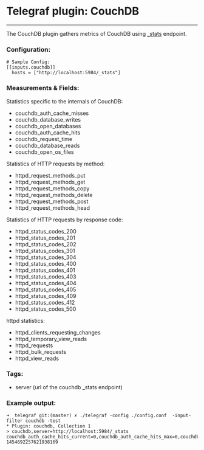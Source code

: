 # Telegraf plugin: CouchDB
---

The CouchDB plugin gathers metrics of CouchDB using [_stats](http://docs.couchdb.org/en/1.6.1/api/server/common.html?highlight=stats#get--_stats) endpoint.

### Configuration:

```
# Sample Config:
[[inputs.couchdb]]
  hosts = ["http://localhost:5984/_stats"]
```

### Measurements & Fields:

Statistics specific to the internals of CouchDB:

- couchdb_auth_cache_misses
- couchdb_database_writes
- couchdb_open_databases
- couchdb_auth_cache_hits
- couchdb_request_time
- couchdb_database_reads
- couchdb_open_os_files

Statistics of HTTP requests by method:

- httpd_request_methods_put
- httpd_request_methods_get
- httpd_request_methods_copy
- httpd_request_methods_delete
- httpd_request_methods_post
- httpd_request_methods_head

Statistics of HTTP requests by response code:

- httpd_status_codes_200
- httpd_status_codes_201
- httpd_status_codes_202
- httpd_status_codes_301
- httpd_status_codes_304
- httpd_status_codes_400
- httpd_status_codes_401
- httpd_status_codes_403
- httpd_status_codes_404
- httpd_status_codes_405
- httpd_status_codes_409
- httpd_status_codes_412
- httpd_status_codes_500

httpd statistics:

- httpd_clients_requesting_changes
- httpd_temporary_view_reads
- httpd_requests
- httpd_bulk_requests
- httpd_view_reads

### Tags:

- server (url of the couchdb _stats endpoint)

### Example output:

```
➜  telegraf git:(master) ✗ ./telegraf -config ./config.conf  -input-filter couchdb -test
* Plugin: couchdb, Collection 1
> couchdb,server=http://localhost:5984/_stats couchdb_auth_cache_hits_current=0,couchdb_auth_cache_hits_max=0,couchdb_auth_cache_hits_mean=0,couchdb_auth_cache_hits_min=0,couchdb_auth_cache_hits_stddev=0,couchdb_auth_cache_hits_sum=0,couchdb_auth_cache_misses_current=0,couchdb_auth_cache_misses_max=0,couchdb_auth_cache_misses_mean=0,couchdb_auth_cache_misses_min=0,couchdb_auth_cache_misses_stddev=0,couchdb_auth_cache_misses_sum=0,couchdb_database_reads_current=0,couchdb_database_reads_max=0,couchdb_database_reads_mean=0,couchdb_database_reads_min=0,couchdb_database_reads_stddev=0,couchdb_database_reads_sum=0,couchdb_database_writes_current=1102,couchdb_database_writes_max=131,couchdb_database_writes_mean=0.116,couchdb_database_writes_min=0,couchdb_database_writes_stddev=3.536,couchdb_database_writes_sum=1102,couchdb_open_databases_current=1,couchdb_open_databases_max=1,couchdb_open_databases_mean=0,couchdb_open_databases_min=0,couchdb_open_databases_stddev=0.01,couchdb_open_databases_sum=1,couchdb_open_os_files_current=2,couchdb_open_os_files_max=2,couchdb_open_os_files_mean=0,couchdb_open_os_files_min=0,couchdb_open_os_files_stddev=0.02,couchdb_open_os_files_sum=2,couchdb_request_time_current=242.21,couchdb_request_time_max=102,couchdb_request_time_mean=5.767,couchdb_request_time_min=1,couchdb_request_time_stddev=17.369,couchdb_request_time_sum=242.21,httpd_bulk_requests_current=0,httpd_bulk_requests_max=0,httpd_bulk_requests_mean=0,httpd_bulk_requests_min=0,httpd_bulk_requests_stddev=0,httpd_bulk_requests_sum=0,httpd_clients_requesting_changes_current=0,httpd_clients_requesting_changes_max=0,httpd_clients_requesting_changes_mean=0,httpd_clients_requesting_changes_min=0,httpd_clients_requesting_changes_stddev=0,httpd_clients_requesting_changes_sum=0,httpd_request_methods_copy_current=0,httpd_request_methods_copy_max=0,httpd_request_methods_copy_mean=0,httpd_request_methods_copy_min=0,httpd_request_methods_copy_stddev=0,httpd_request_methods_copy_sum=0,httpd_request_methods_delete_current=0,httpd_request_methods_delete_max=0,httpd_request_methods_delete_mean=0,httpd_request_methods_delete_min=0,httpd_request_methods_delete_stddev=0,httpd_request_methods_delete_sum=0,httpd_request_methods_get_current=31,httpd_request_methods_get_max=1,httpd_request_methods_get_mean=0.003,httpd_request_methods_get_min=0,httpd_request_methods_get_stddev=0.057,httpd_request_methods_get_sum=31,httpd_request_methods_head_current=0,httpd_request_methods_head_max=0,httpd_request_methods_head_mean=0,httpd_request_methods_head_min=0,httpd_request_methods_head_stddev=0,httpd_request_methods_head_sum=0,httpd_request_methods_post_current=1102,httpd_request_methods_post_max=131,httpd_request_methods_post_mean=0.116,httpd_request_methods_post_min=0,httpd_request_methods_post_stddev=3.536,httpd_request_methods_post_sum=1102,httpd_request_methods_put_current=1,httpd_request_methods_put_max=1,httpd_request_methods_put_mean=0,httpd_request_methods_put_min=0,httpd_request_methods_put_stddev=0.01,httpd_request_methods_put_sum=1,httpd_requests_current=1133,httpd_requests_max=130,httpd_requests_mean=0.118,httpd_requests_min=0,httpd_requests_stddev=3.512,httpd_requests_sum=1133,httpd_status_codes_200_current=31,httpd_status_codes_200_max=1,httpd_status_codes_200_mean=0.003,httpd_status_codes_200_min=0,httpd_status_codes_200_stddev=0.057,httpd_status_codes_200_sum=31,httpd_status_codes_201_current=1103,httpd_status_codes_201_max=130,httpd_status_codes_201_mean=0.116,httpd_status_codes_201_min=0,httpd_status_codes_201_stddev=3.532,httpd_status_codes_201_sum=1103,httpd_status_codes_202_current=0,httpd_status_codes_202_max=0,httpd_status_codes_202_mean=0,httpd_status_codes_202_min=0,httpd_status_codes_202_stddev=0,httpd_status_codes_202_sum=0,httpd_status_codes_301_current=0,httpd_status_codes_301_max=0,httpd_status_codes_301_mean=0,httpd_status_codes_301_min=0,httpd_status_codes_301_stddev=0,httpd_status_codes_301_sum=0,httpd_status_codes_304_current=0,httpd_status_codes_304_max=0,httpd_status_codes_304_mean=0,httpd_status_codes_304_min=0,httpd_status_codes_304_stddev=0,httpd_status_codes_304_sum=0,httpd_status_codes_400_current=0,httpd_status_codes_400_max=0,httpd_status_codes_400_mean=0,httpd_status_codes_400_min=0,httpd_status_codes_400_stddev=0,httpd_status_codes_400_sum=0,httpd_status_codes_401_current=0,httpd_status_codes_401_max=0,httpd_status_codes_401_mean=0,httpd_status_codes_401_min=0,httpd_status_codes_401_stddev=0,httpd_status_codes_401_sum=0,httpd_status_codes_403_current=0,httpd_status_codes_403_max=0,httpd_status_codes_403_mean=0,httpd_status_codes_403_min=0,httpd_status_codes_403_stddev=0,httpd_status_codes_403_sum=0,httpd_status_codes_404_current=0,httpd_status_codes_404_max=0,httpd_status_codes_404_mean=0,httpd_status_codes_404_min=0,httpd_status_codes_404_stddev=0,httpd_status_codes_404_sum=0,httpd_status_codes_405_current=0,httpd_status_codes_405_max=0,httpd_status_codes_405_mean=0,httpd_status_codes_405_min=0,httpd_status_codes_405_stddev=0,httpd_status_codes_405_sum=0,httpd_status_codes_409_current=0,httpd_status_codes_409_max=0,httpd_status_codes_409_mean=0,httpd_status_codes_409_min=0,httpd_status_codes_409_stddev=0,httpd_status_codes_409_sum=0,httpd_status_codes_412_current=0,httpd_status_codes_412_max=0,httpd_status_codes_412_mean=0,httpd_status_codes_412_min=0,httpd_status_codes_412_stddev=0,httpd_status_codes_412_sum=0,httpd_status_codes_500_current=0,httpd_status_codes_500_max=0,httpd_status_codes_500_mean=0,httpd_status_codes_500_min=0,httpd_status_codes_500_stddev=0,httpd_status_codes_500_sum=0,httpd_temporary_view_reads_current=0,httpd_temporary_view_reads_max=0,httpd_temporary_view_reads_mean=0,httpd_temporary_view_reads_min=0,httpd_temporary_view_reads_stddev=0,httpd_temporary_view_reads_sum=0,httpd_view_reads_current=0,httpd_view_reads_max=0,httpd_view_reads_mean=0,httpd_view_reads_min=0,httpd_view_reads_stddev=0,httpd_view_reads_sum=0 1454692257621938169
```
